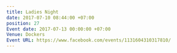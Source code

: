 ```yaml
---
title: Ladies Night
date: 2017-07-10 08:44:00 +07:00
position: 27
Event date: 2017-07-13 00:00:00 +07:00
Venue: Dockers
Event URL: https://www.facebook.com/events/1131604310317810/
---
```


